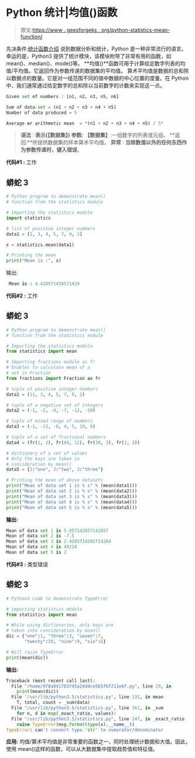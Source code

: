 # Python 统计|均值()函数

> 原文:[https://www . geesforgeks . org/python-statistics-mean-function/](https://www.geeksforgeeks.org/python-statistics-mean-function/)

先决条件:[统计函数介绍](https://www.geeksforgeeks.org/statistical-functions-python-set-1averages-measure-central-location/)
说到数据分析和统计，Python 是一种非常流行的语言。幸运的是，Python3 提供了统计模块，该模块附带了非常有用的函数，如 mean()、median()、mode()等。
**均值()**函数可用于计算给定数字列表的均值/平均值。它返回作为参数传递的数据集的平均值。
算术平均值是数据的总和除以数据点的数量。它是对一组范围不同的值中数据的中心位置的度量。在 Python 中，我们通常通过给定数字的总和除以当前数字的计数来实现这一点。

```py
Given set of numbers : [n1, n2, n3, n5, n6]

Sum of data-set = (n1 + n2 + n3 + n4 + n5)
Number of data produced = 5

Average or arithmetic mean  = *(n1 + n2 + n3 + n4 + n5) / 5*
```

> **语法** : **表示(【数据集】)**
> **参数:**
> **【数据集】**:一组数字的列表或元组。
> **返回:**所提供数据集的样本算术平均值。
> **异常** :
> **当除数值以外的任何东西作为参数传递时，键入错误**。

**代码#1 :** 工作

## 蟒蛇 3

```py
# Python program to demonstrate mean()
# function from the statistics module

# Importing the statistics module
import statistics

# list of positive integer numbers
data1 = [1, 3, 4, 5, 7, 9, 2]

x = statistics.mean(data1)

# Printing the mean
print("Mean is :", x)
```

输出:

```py
 Mean is : 4.428571428571429
```

**代码#2 :** 工作

## 蟒蛇 3

```py
# Python program to demonstrate mean()
# function from the statistics module

# Importing the statistics module
from statistics import mean

# Importing fractions module as fr
# Enables to calculate mean of a
# set in Fraction
from fractions import Fraction as fr

# tuple of positive integer numbers
data1 = (11, 3, 4, 5, 7, 9, 2)

# tuple of a negative set of integers
data2 = (-1, -2, -4, -7, -12, -19)

# tuple of mixed range of numbers
data3 = (-1, -13, -6, 4, 5, 19, 9)

# tuple of a set of fractional numbers
data4 = (fr(1, 2), fr(44, 12), fr(10, 3), fr(2, 3))

# dictionary of a set of values
# Only the keys are taken in
# consideration by mean()
data5 = {1:"one", 2:"two", 3:"three"}

# Printing the mean of above datasets
print("Mean of data set 1 is % s" % (mean(data1)))
print("Mean of data set 2 is % s" % (mean(data2)))
print("Mean of data set 3 is % s" % (mean(data3)))
print("Mean of data set 4 is % s" % (mean(data4)))
print("Mean of data set 5 is % s" % (mean(data5)))
```

**输出:**

```py
Mean of data set 1 is 5.857142857142857
Mean of data set 2 is -7.5
Mean of data set 3 is 2.4285714285714284
Mean of data set 4 is 49/24
Mean of data set 5 is 2
```

**代码#3 :** 类型错误

## 蟒蛇 3

```py
# Python3 code to demonstrate TypeError

# importing statistics module
from statistics import mean

# While using dictionaries, only keys are
# taken into consideration by mean()
dic = {"one":1, "three":3, "seven":7,
       "twenty":20, "nine":9, "six":6}

# Will raise TypeError
print(mean(dic))
```

**输出:**

```py
Traceback (most recent call last):
  File "/home/9f8a941703745a24ddce5b5f6f211e6f.py", line 29, in 
    print(mean(dic))
  File "/usr/lib/python3.5/statistics.py", line 331, in mean
    T, total, count = _sum(data)
  File "/usr/lib/python3.5/statistics.py", line 161, in _sum
    for n, d in map(_exact_ratio, values):
  File "/usr/lib/python3.5/statistics.py", line 247, in _exact_ratio
    raise TypeError(msg.format(type(x).__name__))
TypeError: can't convert type 'str' to numerator/denominator
```

**应用:**
均值/算术平均值是非常重要的函数之一，同时处理统计数据和大值。因此，使用 mean()这样的函数，可以从大数据集中提取趋势值和特征值。